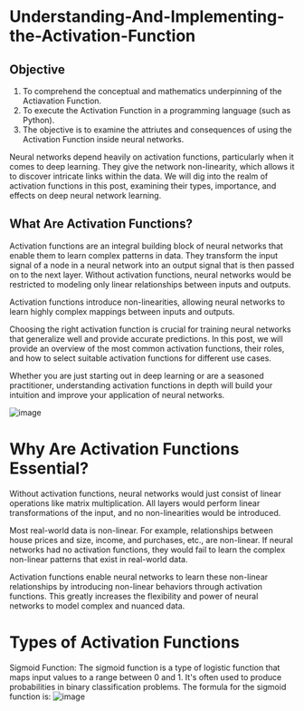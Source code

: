 # Understanding-And-Implementing-the-Activation-Function
## Objective
1. To comprehend the conceptual and mathematics underpinning of the Actiavation Function.
2. To execute the Activation Function in a programming language (such as Python).
3. The objective is to examine the attriutes and consequences of using the Activation Function inside neural networks.

Neural networks depend heavily on activation functions, particularly when it comes to deep learning. They give the network non-linearity, which allows it to discover intricate links within the data. We will dig into the realm of activation functions in this post, examining their types, importance, and effects on deep neural network learning.

## What Are Activation Functions?
Activation functions are an integral building block of neural networks that enable them to learn complex patterns in data. They transform the input signal of a node in a neural network into an output signal that is then passed on to the next layer. Without activation functions, neural networks would be restricted to modeling only linear relationships between inputs and outputs.

Activation functions introduce non-linearities, allowing neural networks to learn highly complex mappings between inputs and outputs.

Choosing the right activation function is crucial for training neural networks that generalize well and provide accurate predictions. In this post, we will provide an overview of the most common activation functions, their roles, and how to select suitable activation functions for different use cases.

Whether you are just starting out in deep learning or are a seasoned practitioner, understanding activation functions in depth will build your intuition and improve your application of neural networks.


![image](https://github.com/syedshoriful/Understanding-And-Implementing-the-Activation-Function/assets/94040527/30bf2dab-2b0a-4b3d-8fdd-9994d34073fd)

# Why Are Activation Functions Essential?
Without activation functions, neural networks would just consist of linear operations like matrix multiplication. All layers would perform linear transformations of the input, and no non-linearities would be introduced.

Most real-world data is non-linear. For example, relationships between house prices and size, income, and purchases, etc., are non-linear. If neural networks had no activation functions, they would fail to learn the complex non-linear patterns that exist in real-world data.

Activation functions enable neural networks to learn these non-linear relationships by introducing non-linear behaviors through activation functions. This greatly increases the flexibility and power of neural networks to model complex and nuanced data.

# Types of Activation Functions
Sigmoid Function: The sigmoid function is a type of logistic function that maps input values to a range between 0 and 1. It's often used to produce probabilities in binary classification problems. The formula for the sigmoid function is:
![image](https://github.com/syedshoriful/Understanding-And-Implementing-the-Activation-Function/assets/94040527/1508466e-48a0-462b-b827-b367454c5e45)


